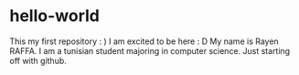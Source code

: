 # hello-world
This my first repository : ) I am excited to be here : D
My name is Rayen RAFFA. I am a tunisian student majoring in computer science. Just starting off with github.

